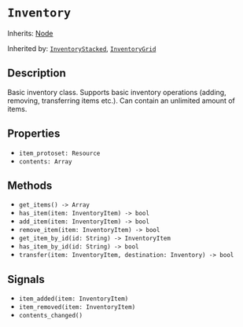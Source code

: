 # `Inventory`

Inherits: [Node](https://docs.godotengine.org/en/stable/classes/class_node.html)

Inherited by: [`InventoryStacked`](./inventory_stacked.md), [`InventoryGrid`](./inventory_grid.md)

## Description

Basic inventory class. Supports basic inventory operations (adding, removing, transferring items etc.). Can contain an unlimited amount of items.

## Properties

* `item_protoset: Resource`
* `contents: Array`

## Methods

* `get_items() -> Array`
* `has_item(item: InventoryItem) -> bool`
* `add_item(item: InventoryItem) -> bool`
* `remove_item(item: InventoryItem) -> bool`
* `get_item_by_id(id: String) -> InventoryItem`
* `has_item_by_id(id: String) -> bool`
* `transfer(item: InventoryItem, destination: Inventory) -> bool`

## Signals

* `item_added(item: InventoryItem)`
* `item_removed(item: InventoryItem)`
* `contents_changed()`